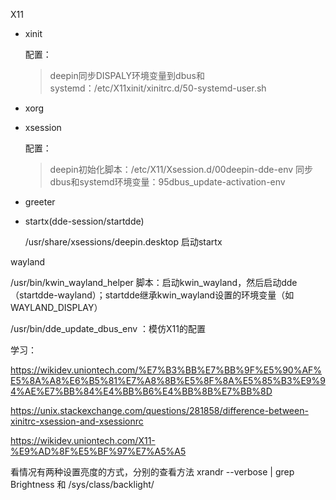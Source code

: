 





X11

- xinit

  配置：

  >deepin同步DISPALY环境变量到dbus和systemd：/etc/X11xinit/xinitrc.d/50-systemd-user.sh

  

- xorg

- xsession

  配置：

  >  deepin初始化脚本：/etc/X11/Xsession.d/00deepin-dde-env
  > 同步dbus和systemd环境变量：95dbus_update-activation-env

- greeter

- startx(dde-session/startdde)

  /usr/share/xsessions/deepin.desktop   启动startx



wayland

/usr/bin/kwin_wayland_helper  脚本：启动kwin_wayland，然后启动dde（startdde-wayland）；startdde继承kwin_wayland设置的环境变量（如WAYLAND_DISPLAY）

/usr/bin/dde_update_dbus_env ：模仿X11的配置







学习：

https://wikidev.uniontech.com/%E7%B3%BB%E7%BB%9F%E5%90%AF%E5%8A%A8%E6%B5%81%E7%A8%8B%E5%8F%8A%E5%85%B3%E9%94%AE%E7%BB%84%E4%BB%B6%E4%BB%8B%E7%BB%8D

https://unix.stackexchange.com/questions/281858/difference-between-xinitrc-xsession-and-xsessionrc

https://wikidev.uniontech.com/X11-%E9%AD%8F%E5%BF%97%E7%A5%A5





看情况有两种设置亮度的方式，分别的查看方法
xrandr --verbose  | grep Brightness
和
/sys/class/backlight/
